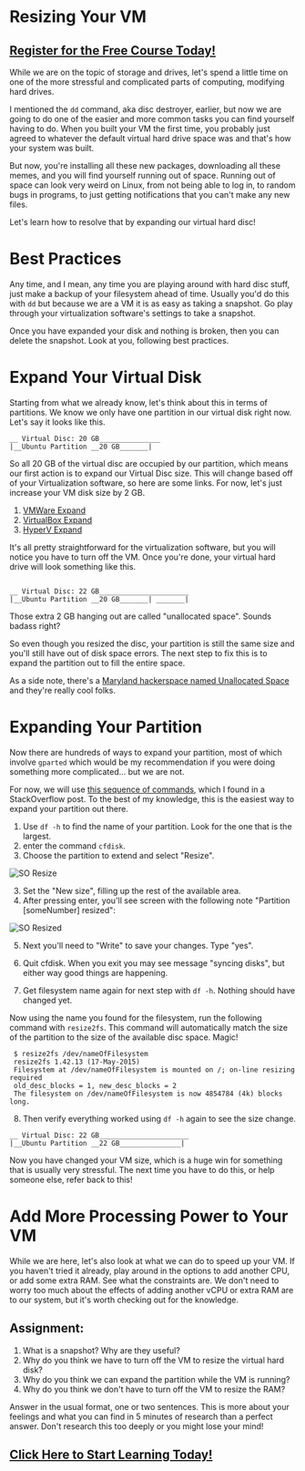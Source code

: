 # Resizing Your VM
##  [Register for the Free Course Today!](https://roppers.thinkific.com/courses/computing-fundamentals)
While we are on the topic of storage and drives, let's spend a little time on one of the more stressful and complicated parts of computing, modifying hard drives. 

I mentioned the ```dd``` command, aka disc destroyer, earlier, but now we are going to do one of the easier and more common tasks you can find yourself having to do. When you built your VM the first time, you probably just agreed to whatever the default virtual hard drive space was and that's how your system was built. 

But now, you're installing all these new packages, downloading all these memes, and you will find yourself running out of space. Running out of space can look very weird on Linux, from not being able to log in, to random bugs in programs, to just getting notifications that you can't make any new files. 

Let's learn how to resolve that by expanding our virtual hard disc! 

# Best Practices

Any time, and I mean, any time you are playing around with hard disc stuff, just make a backup of your filesystem ahead of time. Usually you'd do this with ```dd``` but because we are a VM it is as easy as taking a snapshot. Go play through your virtualization software's settings to take a snapshot. 

Once you have expanded your disk and nothing is broken, then you can delete the snapshot. Look at you, following best practices. 

# Expand Your Virtual Disk

Starting from what we already know, let's think about this in terms of partitions. We know we only have one partition in our virtual disk right now. Let's say it looks like this.

```
__ Virtual Disc: 20 GB_______________
|__Ubuntu Partition __20 GB_______|

```

So all 20 GB of the virtual disc are occupied by our partition, which means our first action is to expand our Virtual Disc size. This will change based off of your Virtualization software, so here are some links. For now, let's just increase your VM disk size by 2 GB.

1. [VMWare Expand](https://docs.vmware.com/en/VMware-Workstation-Player-for-Windows/16.0/com.vmware.player.win.using.doc/GUID-73BEB4E6-A1B9-41F4-BA37-364C4B067AA8.html)
2. [VirtualBox Expand](https://askubuntu.com/questions/88647/how-do-i-increase-the-hard-disk-size-of-the-virtual-machine)
3. [HyperV Expand](https://www.nakivo.com/blog/increase-disk-size-hyper-v-complete-guide/)

It's all pretty straightforward for the virtualization software, but you will notice you have to turn off the VM. Once you're done, your virtual hard drive will look something like this.

```

__ Virtual Disc: 22 GB______________________
|__Ubuntu Partition __20 GB_______| _______|

```

Those extra 2 GB hanging out are called "unallocated space". Sounds badass right?

So even though you resized the disc, your partition is still the same size and you'll still have out of disk space errors. The next step to fix this is to expand the partition out to fill the entire space. 

As a side note, there's a [Maryland hackerspace named Unallocated Space](https://www.unallocatedspace.org/) and they're really cool folks.

# Expanding Your Partition

Now there are hundreds of ways to expand your partition, most of which involve ```gparted``` which would be my recommendation if you were doing something more complicated... but we are not. 

For now, we will use [this sequence of commands](https://askubuntu.com/questions/116351/increase-partition-size-on-which-ubuntu-is-installed), which I found in a StackOverflow post. To the best of my knowledge, this is the easiest way to expand your partition out there. 

1. Use ```df -h``` to find the name of your partition. Look for the one that is the largest.
1. enter the command ```cfdisk```.
2. Choose the partition to extend and select "Resize". 

![SO Resize](https://i.stack.imgur.com/RXYeh.png)

3. Set the "New size", filling up the rest of the available area.
4. After pressing enter, you'll see screen with the following note "Partition [someNumber] resized": 

![SO Resized](https://i.stack.imgur.com/IFWXb.png)

5. Next you'll need to "Write" to save your changes. Type "yes".
6. Quit cfdisk. When you exit you may see message "syncing disks", but either way good things are happening.


7. Get filesystem name again for next step with ```df -h```. Nothing should have changed yet.

Now using the name you found for the filesystem, run the following command with ```resize2fs```.  This command will automatically match the size of the partition to the size of the available disc space. Magic!

```
 $ resize2fs /dev/nameOfFilesystem
 resize2fs 1.42.13 (17-May-2015)
 Filesystem at /dev/nameOfFilesystem is mounted on /; on-line resizing required
 old_desc_blocks = 1, new_desc_blocks = 2
 The filesystem on /dev/nameOfFilesystem is now 4854784 (4k) blocks long.
```

8. Then verify everything worked using ```df -h``` again to see the size change.

```
__ Virtual Disc: 22 GB______________________
|__Ubuntu Partition __22 GB_______________|

```

Now you have changed your VM size, which is a huge win for something that is usually very stressful. The next time you have to do this, or help someone else, refer back to this!

# Add More Processing Power to Your VM

While we are here, let's also look at what we can do to speed up your VM. If you haven't tried it already, play around in the options to add another CPU, or add some extra RAM. See what the constraints are. We don't need to worry too much about the effects of adding another vCPU or extra RAM are to our system, but it's worth checking out for the knowledge.

## Assignment:

1. What is a snapshot?  Why are they useful? 
2. Why do you think we have to turn off the VM to resize the virtual hard disk?
3. Why do you think we can expand the partition while the VM is running?
4. Why do you think we don't have to turn off the VM to resize the RAM? 

Answer in the usual format, one or two sentences. This is more about your feelings and what you can find in 5 minutes of research than a perfect answer. Don't research this too deeply or you might lose your mind!




##  [Click Here to Start Learning Today!](https://roppers.thinkific.com/courses/computing-fundamentals)
